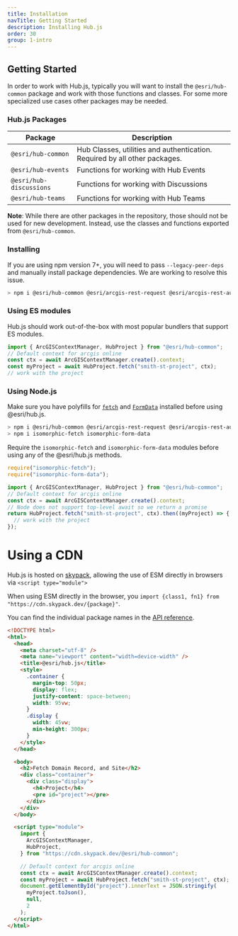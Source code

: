 ```yaml
---
title: Installation
navTitle: Getting Started
description: Installing Hub.js
order: 30
group: 1-intro
---
```


## Getting Started

In order to work with Hub.js, typically you will want to install the `@esri/hub-common` package and work with those functions and classes. For some more specialized use cases other packages may be needed.

### Hub.js Packages

| Package                 | Description                                                                |
| ----------------------- | -------------------------------------------------------------------------- |
| `@esri/hub-common`      | Hub Classes, utilities and authentication. Required by all other packages. |
| `@esri/hub-events`      | Functions for working with Hub Events                                      |
| `@esri/hub-discussions` | Functions for working with Discussions                                     |
| `@esri/hub-teams`       | Functions for working with Hub Teams                                       |

**Note**: While there are other packages in the repository, those should not be used for new development. Instead, use the classes and functions exported from `@esri/hub-common`.

### Installing

If you are using npm version 7+, you will need to pass `--legacy-peer-deps` and manually install package dependencies. We are working to resolve this issue.

```sh
> npm i @esri/hub-common @esri/arcgis-rest-request @esri/arcgis-rest-auth @esri/arcgis-rest-portal --legacy-peer-deps
```

### Using ES modules

Hub.js should work out-of-the-box with most popular bundlers that support ES modules.

```js
import { ArcGISContextManager, HubProject } from "@esri/hub-common";
// Default context for arcgis online
const ctx = await ArcGISContextManager.create().context;
const myProject = await HubProject.fetch("smith-st-project", ctx);
// work with the project
```

### Using Node.js

Make sure you have polyfills for [`fetch`](https://github.com/matthew-andrews/isomorphic-fetch) and [`FormData`](https://github.com/form-data/isomorphic-form-data) installed before using @esri/hub.js.

```sh
> npm i @esri/hub-common @esri/arcgis-rest-request @esri/arcgis-rest-auth @esri/arcgis-rest-portal --legacy-peer-deps
> npm i isomorphic-fetch isomorphic-form-data
```

Require the `isomorphic-fetch` and `isomorphic-form-data` modules before using any of the @esri/hub.js methods.

```js
require("isomorphic-fetch");
require("isomorphic-form-data");

import { ArcGISContextManager, HubProject } from "@esri/hub-common";
// Default context for arcgis online
const ctx = await ArcGISContextManager.create().context;
// Node does not support top-level await so we return a promise
return HubProject.fetch("smith-st-project", ctx).then((myProject) => {
  // work with the project
});
```

# Using a CDN

Hub.js is hosted on [skypack](https://skypack.dev/), allowing the use of ESM directly in browsers via `<script type="module">`

When using ESM directly in the browser, you `import {class1, fn1} from "https://cdn.skypack.dev/{package}"`.

You can find the individual package names in the [API reference](../../api).

```html
<!DOCTYPE html>
<html>
  <head>
    <meta charset="utf-8" />
    <meta name="viewport" content="width=device-width" />
    <title>@esri/hub.js</title>
    <style>
      .container {
        margin-top: 50px;
        display: flex;
        justify-content: space-between;
        width: 95vw;
      }
      .display {
        width: 45vw;
        min-height: 300px;
      }
    </style>
  </head>

  <body>
    <h2>Fetch Domain Record, and Site</h2>
    <div class="container">
      <div class="display">
        <h4>Project</h4>
        <pre id="project"></pre>
      </div>
    </div>
  </body>

  <script type="module">
    import {
      ArcGISContextManager,
      HubProject,
    } from "https://cdn.skypack.dev/@esri/hub-common";

    // Default context for arcgis online
    const ctx = await ArcGISContextManager.create().context;
    const myProject = await HubProject.fetch("smith-st-project", ctx);
    document.getElementById("project").innerText = JSON.stringify(
      myProject.toJson(),
      null,
      2
    );
  </script>
</html>
```
